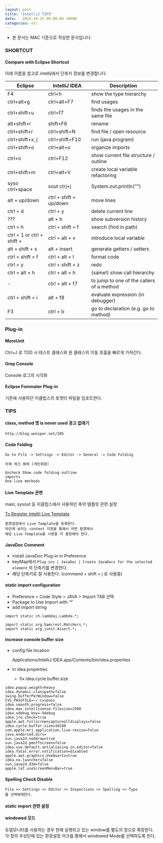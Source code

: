 ```yaml
---
layout: post
title: "IntelliJ TIPS"
date:   2016-10-25 09:00:00 +0900
categories: etc 
---
```


 - 본 문서는 MAC 기준으로 작성한 문서입니다. 

### SHORTCUT

#### Compare with Eclipse Shortcut
아래 이름을 참고로 intellij에서 단축키 정보를 변경합니다.

Eclipse	| IntelliJ IDEA | Description
------------- | ------------- | -------------
F4	|ctrl+h|	show the type hierarchy
ctrl+alt+g	|ctrl+alt+F7|	find usages
ctrl+shift+u|	ctrl+f7	|finds the usages in the same file
alt+shift+r	|shift+F6	|rename
ctrl+shift+r|	ctrl+shift+N	|find file / open resource
ctrl+shift+x, j	|ctrl+shift+F10|	run (java program)
ctrl+shift+o|	ctrl+alt+o	|organize imports
ctrl+o	|ctrl+F12	|show current file structure / outline
ctrl+shift+m	|ctrl+alt+V	|create local variable refactoring
syso ctrl+space	|sout ctrj+j	|System.out.println(“”)
alt + up/down	|ctrl + shift + up/down|	move lines
ctrl + d	|ctrl + y	|delete current line
???	|alt + h	|show subversion history
ctrl + h	|ctrl + shift + f	|search (find in path)
ctrl + 1 or ctrl + shift +  |	ctrl + alt + v	|introduce local variable
alt + shift + s	|alt + insert|	generate getters / setters
ctrl + shift + f|	ctrl + alt + l	|format code
ctrl + y	|ctrl + shift + z	|redo
ctrl + alt + h	|ctrl + alt + h |(same!)	show call hierarchy
-	|ctrl + alt + f7|	to jump to one of the callers of a method
ctrl + shift + i|	alt + f8 |	evaluate expression (in debugger)
F3	|ctrl + b	|go to declaration (e.g. go to method)

### Plug-in

#### MoreUnit
Ctrl+J 로 TDD 시 테스트 클래스와 원 클래스의 이동 호흡을 빠르게 가져간다. 

#### Grep Console
Console 로그의 시각화

#### Eclipse Fommater Plug-in
기존에 사용하던 이클립스의 포맷터 파일을 임포트한다.

### TIPS

#### class, method 명 is never used 경고 없애기
~~~
http://blog.woniper.net/205
~~~

#### Code Folding 
~~~
Go to File -> Settings -> Editor -> General -> Code Folding

아래 체크 해제 (개인취향)

Uncheck Show code folding outline
imports
One-line methods
~~~

#### Live Template 관련
main, sysout 등 이클립스에서 사용하던 축약 템플릿 관련 설정

[To Register Intellij Live Template](http://uncle-bae.blogspot.kr/2015/09/intellij-live-template.html)

~~~
환경설정에서 Live Template을 등록한다. 
하단에 보이는 context 지정을 통해서 어떤 환경에서 
해당 Live Template을 사용할 지 결정해야 한다.
~~~

#### JavaDoc Comment
- install JavaDoc Plug-in in Preference
- keyMap에서 `Plug-ins | JavaDoc | Create JavaDocs for the selected element` 의 단축키를 변경한다.
- 해당 단축키로 잘 사용한다. (command + shift + j 로 사용중)

#### static import configuration
 - Preference > Code Style > JAVA > Import TAB 선택
 - Package to Use Import with '*'
 - add import string 

~~~
import static ch.lambdaj.Lambda.*;

import static org.hamcrest.Matchers.*;
import static org.junit.Assert.*;
~~~

#### increase console buffer size 
- config file location

	Applications/IntelliJ IDEA.app/Contents/bin/idea.properties

- in idea.properties
	- fix idea.cycle.buffer.size
	
~~~
idea.popup.weight=heavy
idea.dynamic.classpath=false
swing.bufferPerWindow=false
CVS_PASSFILE=~/.cvspass
idea.smooth.progress=false
idea.max.intellisense.filesize=2500
idea.xdebug.key=-Xdebug
idea.jre.check=true
apple.awt.fullscreencapturealldisplays=false
idea.cycle.buffer.size=10240
com.apple.mrj.application.live-resize=false
java.endorsed.dirs=
sun.java2d.noddraw=true
sun.java2d.pmoffscreen=false
idea.use.default.antialiasing.in.editor=false
idea.fatal.error.notification=disabled
apple.awt.graphics.UseQuartz=true
idea.no.launcher=false
sun.java2d.d3d=false
apple.laf.useScreenMenuBar=true
~~~

#### Spelling Check Disable 

~~~
File >> Settings >> Editor >> Inspections >> Spelling >> Typo
를 선택해제한다.
~~~

#### static import 관련 설정

#### windowed 모드
듀얼모니터를 사용하는 경우 현재 실행되고 있는 window를 별도의 창으로 확장한다.
각 창의 우상단에 있는 환경설정 마크를 통해서 windowed Mode를 선택하도록 한다.


